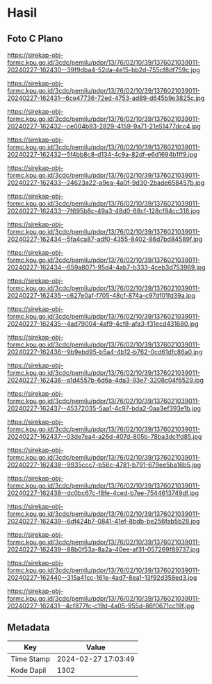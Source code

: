 # Hasil

## Foto C Plano

https://sirekap-obj-formc.kpu.go.id/3cdc/pemilu/pdpr/13/76/02/10/39/1376021039011-20240227-162430--39f9dba4-52da-4e15-bb2d-755cf8df759c.jpg

https://sirekap-obj-formc.kpu.go.id/3cdc/pemilu/pdpr/13/76/02/10/39/1376021039011-20240227-162431--6ce47736-72ed-4753-ad89-d645b9e3825c.jpg

https://sirekap-obj-formc.kpu.go.id/3cdc/pemilu/pdpr/13/76/02/10/39/1376021039011-20240227-162432--ce004b93-2829-4159-9a71-21e51477dcc4.jpg

https://sirekap-obj-formc.kpu.go.id/3cdc/pemilu/pdpr/13/76/02/10/39/1376021039011-20240227-162432--5f4bb8c8-d134-4c9a-82df-e6d1694b1ff9.jpg

https://sirekap-obj-formc.kpu.go.id/3cdc/pemilu/pdpr/13/76/02/10/39/1376021039011-20240227-162433--24623a22-a9ea-4a0f-9d30-2bade658457b.jpg

https://sirekap-obj-formc.kpu.go.id/3cdc/pemilu/pdpr/13/76/02/10/39/1376021039011-20240227-162433--7f695b8c-49a3-48d0-88cf-128cf94cc318.jpg

https://sirekap-obj-formc.kpu.go.id/3cdc/pemilu/pdpr/13/76/02/10/39/1376021039011-20240227-162434--5fa4ca87-adf0-4355-8402-86d7bd84589f.jpg

https://sirekap-obj-formc.kpu.go.id/3cdc/pemilu/pdpr/13/76/02/10/39/1376021039011-20240227-162434--659a8071-95d4-4ab7-b333-4ceb3d753969.jpg

https://sirekap-obj-formc.kpu.go.id/3cdc/pemilu/pdpr/13/76/02/10/39/1376021039011-20240227-162435--c627e0af-f705-48cf-874a-c97df01fd39a.jpg

https://sirekap-obj-formc.kpu.go.id/3cdc/pemilu/pdpr/13/76/02/10/39/1376021039011-20240227-162435--4ad79004-4af9-4cf8-afa3-f31ecd431680.jpg

https://sirekap-obj-formc.kpu.go.id/3cdc/pemilu/pdpr/13/76/02/10/39/1376021039011-20240227-162436--9b9ebd95-b5a4-4b12-b762-0cd61dfc86a0.jpg

https://sirekap-obj-formc.kpu.go.id/3cdc/pemilu/pdpr/13/76/02/10/39/1376021039011-20240227-162436--a1d4557b-6d6a-4da3-93e7-3208c04f6529.jpg

https://sirekap-obj-formc.kpu.go.id/3cdc/pemilu/pdpr/13/76/02/10/39/1376021039011-20240227-162437--45372035-5aa1-4c97-bda2-0aa3ef393e1b.jpg

https://sirekap-obj-formc.kpu.go.id/3cdc/pemilu/pdpr/13/76/02/10/39/1376021039011-20240227-162437--03de7ea4-a26d-407d-805b-78ba3dc1fd85.jpg

https://sirekap-obj-formc.kpu.go.id/3cdc/pemilu/pdpr/13/76/02/10/39/1376021039011-20240227-162438--9935ccc7-b56c-4781-b791-679ee5ba16b5.jpg

https://sirekap-obj-formc.kpu.go.id/3cdc/pemilu/pdpr/13/76/02/10/39/1376021039011-20240227-162438--dc0bc67c-f8fe-4ced-b7ee-7544613749df.jpg

https://sirekap-obj-formc.kpu.go.id/3cdc/pemilu/pdpr/13/76/02/10/39/1376021039011-20240227-162439--6df424b7-0841-41ef-8bdb-be256fab5b28.jpg

https://sirekap-obj-formc.kpu.go.id/3cdc/pemilu/pdpr/13/76/02/10/39/1376021039011-20240227-162439--88b0f53a-8a2a-40ee-af31-057269f89737.jpg

https://sirekap-obj-formc.kpu.go.id/3cdc/pemilu/pdpr/13/76/02/10/39/1376021039011-20240227-162440--315a41cc-161e-4ad7-8ea1-13f92d358ed3.jpg

https://sirekap-obj-formc.kpu.go.id/3cdc/pemilu/pdpr/13/76/02/10/39/1376021039011-20240227-162431--4cf877fc-c19d-4a05-955d-86f0671cc19f.jpg


## Metadata

| Key        | Value               |
| ---------- | ------------------- |
| Time Stamp | 2024-02-27 17:03:49 |
| Kode Dapil | 1302                |



